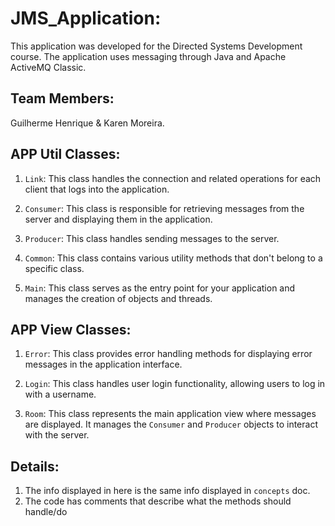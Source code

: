 # JMS_Application:
This application was developed for the Directed Systems Development course. The application uses messaging through Java and Apache ActiveMQ Classic.

## Team Members:

Guilherme Henrique & Karen Moreira.

## APP Util Classes:

1. `Link`: This class handles the connection and related operations for each client that logs into the application.

2. `Consumer`: This class is responsible for retrieving messages from the server and displaying them in the application.

3. `Producer`: This class handles sending messages to the server.

4. `Common`: This class contains various utility methods that don't belong to a specific class.

5. `Main`: This class serves as the entry point for your application and manages the creation of objects and threads.

## APP View Classes:

1. `Error`: This class provides error handling methods for displaying error messages in the application interface.

2. `Login`: This class handles user login functionality, allowing users to log in with a username.

3. `Room`: This class represents the main application view where messages are displayed. It manages the `Consumer` and `Producer` objects to interact with the server.

## Details:

1. The info displayed in here is the same info displayed in `concepts` doc.
2. The code has comments that describe what the methods should handle/do